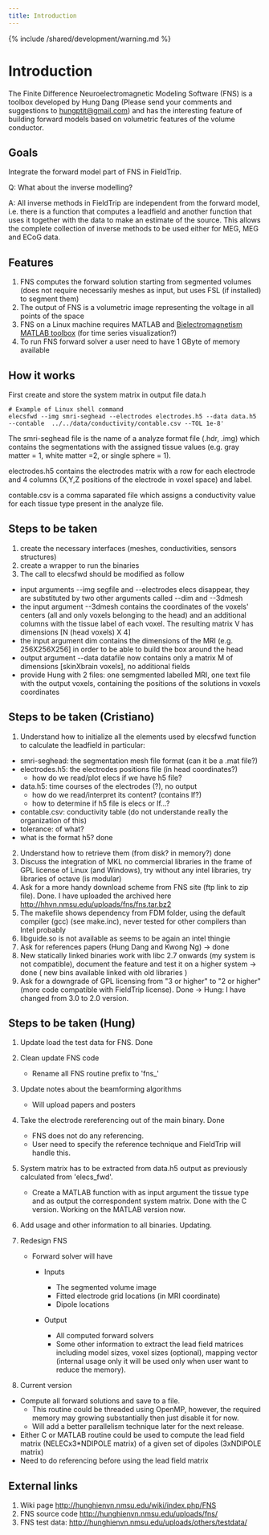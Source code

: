 ```yaml
---
title: Introduction
---
```


{% include /shared/development/warning.md %}

# Introduction

The Finite Difference Neuroelectromagnetic Modeling Software (FNS) is a toolbox developed by Hung Dang (Please send your comments and suggestions to hungptit@gmail.com) and has the interesting feature of building forward models based on volumetric features of the volume conductor.

## Goals

Integrate the forward model part of FNS in FieldTrip.

Q: What about the inverse modelling?

A: All inverse methods in FieldTrip are independent from the forward model, i.e. there is a function that computes a leadfield and another function that uses it together with the data to make an estimate of the source. This allows the complete collection of inverse methods to be used either for MEG, MEG and ECoG data.

## Features

1. FNS computes the forward solution starting from segmented volumes (does not require necessarily meshes as input, but uses FSL (if installed) to segment them)
2. The output of FNS is a volumetric image representing the voltage in all points of the space
3. FNS on a Linux machine requires MATLAB and [Bielectromagnetism MATLAB toolbox](http://eeg.sourceforge.net/) (for time series visualization?)
4. To run FNS forward solver a user need to have 1 GByte of memory available

## How it works

First create and store the system matrix in output file data.h

    # Example of Linux shell command
    elecsfwd --img smri-seghead --electrodes electrodes.h5 --data data.h5 --contable  ../../data/conductivity/contable.csv --TOL 1e-8'

The smri-seghead file is the name of a analyze format file (.hdr, .img) which contains the segmentations with the assigned tissue values (e.g. gray matter = 1, white matter =2, or single sphere = 1).

electrodes.h5 contains the electrodes matrix with a row for each electrode and 4 columns (X,Y,Z positions of the electrode in voxel space) and label.

contable.csv is a comma saparated file which assigns a conductivity value for each tissue type present in the analyze file.

## Steps to be taken

1. create the necessary interfaces (meshes, conductivities, sensors structures)
2. create a wrapper to run the binaries
3. The call to elecsfwd should be modified as follow

- input arguments --img segfile and --electrodes elecs disappear, they are substituted by two other arguments called --dim and --3dmesh
- the input argument --3dmesh contains the coordinates of the voxels' centers (all and only voxels belonging to the head) and an additional columns with the tissue label of each voxel. The resulting matrix V has dimensions [N (head voxels) X 4]
- the input argument dim contains the dimensions of the MRI (e.g. 256X256X256] in order to be able to build the box around the head
- output argument --data datafile now contains only a matrix M of dimensions [skinXbrain voxels], no additional fields
- provide Hung with 2 files: one semgmented labelled MRI, one text file with the output voxels, containing the positions of the solutions in voxels coordinates

## Steps to be taken (Cristiano)

1. Understand how to initialize all the elements used by elecsfwd function to calculate the leadfield
   in particular:

- smri-seghead: the segmentation mesh file format (can it be a .mat file?)
- electrodes.h5: the electrodes positions file (in head coordinates?)
  - how do we read/plot elecs if we have h5 file?
- data.h5: time courses of the electrodes (?), no output
  - how do we read/interpret its content? (contains lf?)
  - how to determine if h5 file is elecs or lf...?
- contable.csv: conductivity table (do not understande really the organization of this)
- tolerance: of what?
- what is the format h5? done

2. Understand how to retrieve them (from disk? in memory?) done
3. Discuss the integration of MKL no commercial libraries in the frame of GPL license of Linux (and Windows), try without any intel libraries, try libraries of octave (is modular)
4. Ask for a more handy download scheme from FNS site (ftp link to zip file). Done. I have uploaded the archived here http://hhvn.nmsu.edu/uploads/fns/fns.tar.bz2
5. The makefile shows dependency from FDM folder, using the default compiler (gcc) (see make.inc), never tested for other compilers than Intel probably
6. libguide.so is not available as seems to be again an intel thingie
7. Ask for references papers (Hung Dang and Kwong Ng) -> done
8. New statically linked binaries work with libc 2.7 onwards (my system is not compatible), document the feature and test it on a higher system -> done ( new bins available linked with old libraries )
9. Ask for a downgrade of GPL licensing from "3 or higher" to "2 or higher" (more code compatible with FieldTrip license). Done -> Hung: I have changed from 3.0 to 2.0 version.

## Steps to be taken (Hung)

1. Update load the test data for FNS. Done

2. Clean update FNS code

   - Rename all FNS routine prefix to 'fns\_'

3. Update notes about the beamforming algorithms

   - Will upload papers and posters

4. Take the electrode rereferencing out of the main binary. Done

   - FNS does not do any referencing.
   - User need to specify the reference technique and FieldTrip will handle this.

5. System matrix has to be extracted from data.h5 output as previously calculated from 'elecs_fwd'.

   - Create a MATLAB function with as input argument the tissue type and as output the correspondent system matrix. Done with the C version. Working on the MATLAB version now.

6. Add usage and other information to all binaries. Updating.

7. Redesign FNS

   - Forward solver will have

     - Inputs

       - The segmented volume image
       - Fitted electrode grid locations (in MRI coordinate)
       - Dipole locations

     - Output
       - All computed forward solvers
       - Some other information to extract the lead field matrices including model sizes, voxel sizes (optional), mapping vector (internal usage only it will be used only when user want to reduce the memory).

8. Current version

- Compute all forward solutions and save to a file.
  - This routine could be threaded using OpenMP, however, the required memory may growing substantially then just disable it for now.
  - Will add a better parallelism technique later for the next release.
- Either C or MATLAB routine could be used to compute the lead field matrix (NELECx3\*NDIPOLE matrix) of a given set of dipoles (3xNDIPOLE matrix)
- Need to do referencing before using the lead field matrix

## External links

1. Wiki page http://hunghienvn.nmsu.edu/wiki/index.php/FNS
2. FNS source code http://hunghienvn.nmsu.edu/uploads/fns/
3. FNS test data: http://hunghienvn.nmsu.edu/uploads/others/testdata/
